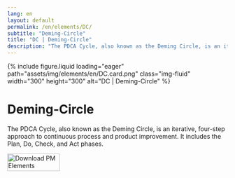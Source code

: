 ```yaml
---
lang: en
layout: default
permalink: /en/elements/DC/
subtitle: "Deming-Circle"
title: "DC | Deming-Circle"
description: "The PDCA Cycle, also known as the Deming Circle, is an iterative, four-step approach to continuous process and product improvement. It includes the Plan, Do, Check, and Act phases."
---
```


{% include figure.liquid loading="eager" path="assets/img/elements/en/DC.card.png" class="img-fluid" width="300" height="300" alt="DC | Deming-Circle" %}

# Deming-Circle

The PDCA Cycle, also known as the Deming Circle, is an iterative, four-step approach to continuous process and product improvement. It includes the Plan, Do, Check, and Act phases.

<a href="https://apps.apple.com/app/apple-store/id6738084498?pt=127441684&ct=website&mt=8">
  <img src="{{ "assets/img/en/appstore.png" | relative_url }}" width="120" height="40" alt="Download PM Elements">
</a>
